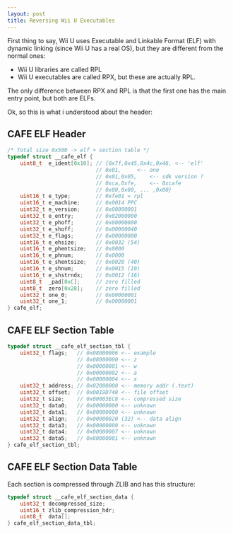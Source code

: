 ```yaml
---
layout: post
title: Reversing Wii U Executables
---
```


First thing to say, Wii U uses Executable and Linkable Format (ELF) with dynamic linking (since Wii U has a real OS), but they are different from the normal ones:

* Wii U libraries are called RPL
* Wii U executables are called RPX, but these are actually RPL.

The only difference between RPX and RPL is that the first one has the main entry point, but both are ELFs.

Ok, so this is what i understood about the header:

## CAFE ELF Header

```c
/* Total size 0x500 -> elf + section table */
typedef struct __cafe_elf {
    uint8_t  e_ident[0x10]; // {0x7f,0x45,0x4c,0x46, <-- 'elf'
                            // 0x01,     <-- one
                            // 0x01,0x05,    <-- sdk version ?
                            // 0xca,0xfe,    <-- 0xcafe
                            // 0x00,0x00, ... ,0x00} 
    uint16_t e_type;        // 0xfe01 = rpl
    uint16_t e_machine;     // 0x0014 PPC
    uint32_t e_version;     // 0x00000001
    uint32_t e_entry;       // 0x02000000
    uint32_t e_phoff;       // 0x00000000
    uint32_t e_shoff;       // 0x00000040
    uint32_t e_flags;       // 0x00000000
    uint16_t e_ehsize;      // 0x0032 (54)
    uint16_t e_phentsize;   // 0x0000
    uint16_t e_phnum;       // 0x0000
    uint16_t e_shentsize;   // 0x0028 (40)
    uint16_t e_shnum;       // 0x0015 (19)
    uint16_t e_shstrndx;    // 0x0012 (16)
    uint8_t  _pad[0xC];     // zero filled
    uint8_t  zero[0x28];    // zero filled
    uint32_t one_0;         // 0x00000001
    uint32_t one_1;         // 0x00000001
} cafe_elf;
```

## CAFE ELF Section Table

```c
typedef struct __cafe_elf_section_tbl {
    uint32_t flags;   // 0x08000006 <-- example
                      // 0x08000000 <-- z
                      // 0x00000001 <-- w
                      // 0x00000002 <-- a
                      // 0x00000004 <-- x
    uint32_t address; // 0x02000000 <-- memory addr (.text)
    uint32_t offset;  // 0x0019D740 <-- file offset
    uint32_t size;    // 0x00003EC8 <-- compressed size
    uint32_t data0;   // 0x00000000 <-- unknown
    uint32_t data1;   // 0x00000000 <-- unknown
    uint32_t align;   // 0x00000020 (32) <-- data align
    uint32_t data3;   // 0x00000000 <-- unknown
    uint32_t data4;   // 0x00000007 <-- unknown
    uint32_t data5;   // 0x80000001 <-- unknown
} cafe_elf_section_tbl;
```

## CAFE ELF Section Data Table

Each section is compressed through ZLIB and has this structure:

```c
typedef struct __cafe_elf_section_data {
    uint32_t decompressed_size;
    uint16_t zlib_compression_hdr;
    uint8_t  data[];
} cafe_elf_section_data_tbl;
```
